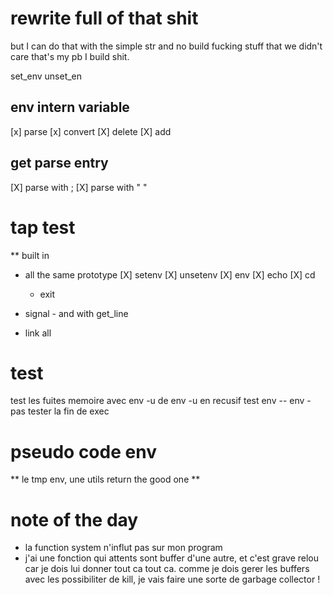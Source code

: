 # rewrite full of that shit


but I can do that with the simple str and no build fucking stuff that we didn't care
that's my pb I build shit.

set_env
unset_en 




## env intern variable
[x]  parse
[x]  convert 
[X]  delete 
[X]  add

## get parse entry
[X] parse with ;
[X] parse with " "

# tap test
** built in 
   - all the same prototype
       [X] setenv
       [X] unsetenv
       [X] env 
       [X] echo
       [X] cd
       * exit

- signal - and with get_line
- link all


# test 
test les fuites memoire avec env -u de env -u en recusif
test env -- env -
pas tester la fin de exec



# pseudo code env 
** le tmp env, une utils return the good one
** 

# note of the day

- la function system n'influt pas sur mon program
-   j'ai une fonction qui attents sont buffer d'une autre, et c'est grave relou 
    car je dois lui donner tout ca tout ca. 
    comme je dois gerer les buffers avec les possibiliter de kill, 
    je vais faire une sorte de garbage collector !
    
